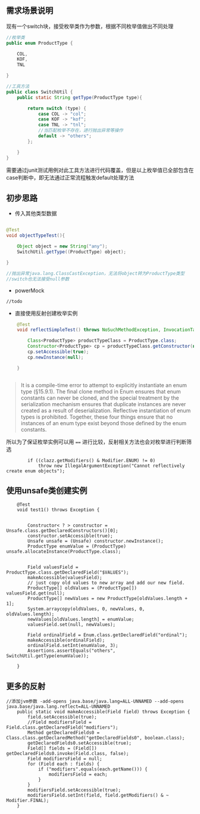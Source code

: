 ## 需求场景说明

现有一个switch块，接受枚举类作为参数，根据不同枚举值做出不同处理
```java
//枚举类
public enum ProductType {

    COL,
    KOF,
    TNL

}

//工具方法
public class SwitchUtil {
    public static String getType(ProductType type){

        return switch (type) {
            case COL -> "col";
            case KOF -> "kof";
            case TNL -> "tnl";
            //当匹配枚举不存在，进行抛出异常等操作
            default -> "others";
        };

    }
}
```

需要通过junit测试用例对此工具方法进行代码覆盖，但是以上枚举值已全部包含在case判断中，即无法通过正常流程触发default处理方法


## 初步思路

* 传入其他类型数据
```java

@Test
void objectTypeTest(){

    Object object = new String("any");
    SwitchUtil.getType((ProductType) object);

}

//抛出异常java.lang.ClassCastException，无法将object转为ProductType类型
//switch也无法接受null参数

```
* powerMock

```
//todo
```

* 直接使用反射创建枚举实例

```java
    @Test
    void reflectSimpleTest() throws NoSuchMethodException, InvocationTargetException, InstantiationException, IllegalAccessException {

        Class<ProductType> productTypeClass = ProductType.class;
        Constructor<ProductType> cp = productTypeClass.getConstructor(null);
        cp.setAccessible(true);
        cp.newInstance(null);

    }
    
```

> It is a compile-time error to attempt to explicitly instantiate an enum type (§15.9.1). 
> The final clone method in Enum ensures that enum constants can never be cloned, 
> and the special treatment by the serialization mechanism ensures that duplicate instances are never created as a result of deserialization. 
> Reflective instantiation of enum types is prohibited. Together, these four things ensure that no instances of an enum type exist beyond those defined by the enum constants.

所以为了保证枚举实例可以用 `==` 进行比较，反射相关方法也会对枚举进行判断筛选
```
        if ((clazz.getModifiers() & Modifier.ENUM) != 0)
            throw new IllegalArgumentException("Cannot reflectively create enum objects");
```



## 使用unsafe类创建实例

```
    @Test
    void test1() throws Exception {


        Constructor< ? > constructor = Unsafe.class.getDeclaredConstructors()[0];
        constructor.setAccessible(true);
        Unsafe unsafe = (Unsafe) constructor.newInstance();
        ProductType enumValue = (ProductType) unsafe.allocateInstance(ProductType.class);


        Field valuesField = ProductType.class.getDeclaredField("$VALUES");
        makeAccessible(valuesField);
        // just copy old values to new array and add our new field.
        ProductType[] oldValues = (ProductType[]) valuesField.get(null);
        ProductType[] newValues = new ProductType[oldValues.length + 1];
        System.arraycopy(oldValues, 0, newValues, 0, oldValues.length);
        newValues[oldValues.length] = enumValue;
        valuesField.set(null, newValues);

        Field ordinalField = Enum.class.getDeclaredField("ordinal");
        makeAccessible(ordinalField);
        ordinalField.setInt(enumValue, 3);
        Assertions.assertEquals("others", SwitchUtil.getType(enumValue));

    }
```


## 更多的反射

```
//添加jvm参数 -add-opens java.base/java.lang=ALL-UNNAMED --add-opens java.base/java.lang.reflect=ALL-UNNAMED
    public static void makeAccessible(Field field) throws Exception {
        field.setAccessible(true);
        //Field modifiersField = Field.class.getDeclaredField("modifiers");
        Method getDeclaredFields0 = Class.class.getDeclaredMethod("getDeclaredFields0", boolean.class);
        getDeclaredFields0.setAccessible(true);
        Field[] fields = (Field[]) getDeclaredFields0.invoke(Field.class, false);
        Field modifiersField = null;
        for (Field each : fields) {
            if ("modifiers".equals(each.getName())) {
                modifiersField = each;
            }
        }
        modifiersField.setAccessible(true);
        modifiersField.setInt(field, field.getModifiers() & ~ Modifier.FINAL);
    }
```

